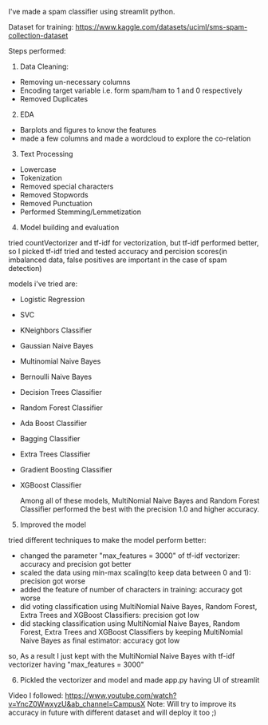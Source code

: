 I've made a spam classifier using streamlit python.

Dataset for training: https://www.kaggle.com/datasets/uciml/sms-spam-collection-dataset

Steps performed:
1. Data Cleaning: 
  - Removing un-necessary columns
  - Encoding target variable i.e. form spam/ham to 1 and 0 respectively
  - Removed Duplicates
2. EDA 
  - Barplots and figures to know the features
  - made a few columns and made a wordcloud to explore the co-relation
3. Text Processing
  - Lowercase
  - Tokenization
  - Removed special characters
  - Removed Stopwords
  - Removed Punctuation
  - Performed Stemming/Lemmetization
4. Model building and evaluation

  tried countVectorizer and tf-idf for vectorization, but tf-idf performed better, so I picked tf-idf
  tried and tested accuracy and percision scores(in imbalanced data, false positives are important in the case of spam detection)
  
  models i've tried are:
  - Logistic Regression
  - SVC
  - KNeighbors Classifier
  - Gaussian Naive Bayes
  - Multinomial Naive Bayes
  - Bernoulli Naive Bayes
  - Decision Trees Classifier
  - Random Forest Classifier
  - Ada Boost Classifier
  - Bagging Classifier
  - Extra Trees Classifier
  - Gradient Boosting Classifier
  - XGBoost Classifier

    Among all of these models, MultiNomial Naive Bayes and Random Forest Classifier performed the best with the precision 1.0 and higher accuracy.
    
5. Improved the model

  tried different techniques to make the model perform better:
  - changed the parameter "max_features = 3000" of tf-idf vectorizer: accuracy and precision got better
  - scaled the data using min-max scaling(to keep data between 0 and 1): precision got worse
  - added the feature of number of characters in training: accuracy got worse
  - did voting classification using MultiNomial Naive Bayes, Random Forest, Extra Trees and XGBoost Classifiers: precision got low
  - did stacking classification using MultiNomial Naive Bayes, Random Forest, Extra Trees and XGBoost Classifiers by keeping MultiNomial Naive Bayes as final estimator: accuracy got low

  so, As a result I just kept with the MultiNomial Naive Bayes with tf-idf vectorizer having "max_features = 3000"
  
6. Pickled the vectorizer and model and made app.py having UI of streamlit

Video I followed: https://www.youtube.com/watch?v=YncZ0WwxyzU&ab_channel=CampusX
Note: Will try to improve its accuracy in future with different dataset and will deploy it too ;)
